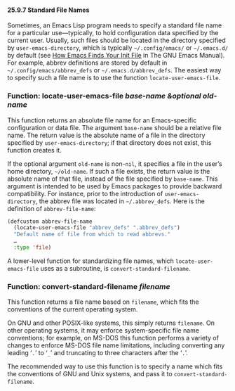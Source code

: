 

#### 25.9.7 Standard File Names

Sometimes, an Emacs Lisp program needs to specify a standard file name for a particular use—typically, to hold configuration data specified by the current user. Usually, such files should be located in the directory specified by `user-emacs-directory`, which is typically `~/.config/emacs/` or `~/.emacs.d/` by default (see [How Emacs Finds Your Init File](https://www.gnu.org/software/emacs/manual/html_node/emacs/Find-Init.html#Find-Init) in The GNU Emacs Manual). For example, abbrev definitions are stored by default in `~/.config/emacs/abbrev_defs` or `~/.emacs.d/abbrev_defs`. The easiest way to specify such a file name is to use the function `locate-user-emacs-file`.

### Function: **locate-user-emacs-file** *base-name \&optional old-name*

This function returns an absolute file name for an Emacs-specific configuration or data file. The argument `base-name` should be a relative file name. The return value is the absolute name of a file in the directory specified by `user-emacs-directory`; if that directory does not exist, this function creates it.

If the optional argument `old-name` is non-`nil`, it specifies a file in the user’s home directory, `~/old-name`. If such a file exists, the return value is the absolute name of that file, instead of the file specified by `base-name`. This argument is intended to be used by Emacs packages to provide backward compatibility. For instance, prior to the introduction of `user-emacs-directory`, the abbrev file was located in `~/.abbrev_defs`. Here is the definition of `abbrev-file-name`:

```lisp
(defcustom abbrev-file-name
  (locate-user-emacs-file "abbrev_defs" ".abbrev_defs")
  "Default name of file from which to read abbrevs."
  …
  :type 'file)
```

A lower-level function for standardizing file names, which `locate-user-emacs-file` uses as a subroutine, is `convert-standard-filename`.

### Function: **convert-standard-filename** *filename*

This function returns a file name based on `filename`, which fits the conventions of the current operating system.

On GNU and other POSIX-like systems, this simply returns `filename`. On other operating systems, it may enforce system-specific file name conventions; for example, on MS-DOS this function performs a variety of changes to enforce MS-DOS file name limitations, including converting any leading ‘`.`’ to ‘`_`’ and truncating to three characters after the ‘`.`’.

The recommended way to use this function is to specify a name which fits the conventions of GNU and Unix systems, and pass it to `convert-standard-filename`.
